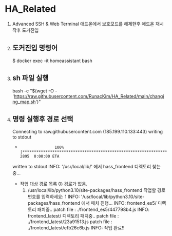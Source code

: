 # HA_Related

1. Advanced SSH & Web Terminal 애드온에서 보호모드를 해제한후 애드온 재시작후 도커진입

2. ## 도커진입 명령어
   $ docker exec -it homeassistant bash

3. ## sh 파일 실행 
   bash -c "$(wget -O - 'https://raw.githubusercontent.com/RunacKim/HA_Related/main/changing_map.sh')"

4. ## 명령 실행후 경로 선택   
   Connecting to raw.githubusercontent.com (185.199.110.133:443)
   writing to stdout
   -                    100% |***********************************************************************************************************************************************************************************************|  2895  0:00:00 ETA
   written to stdout
   INFO: '/usr/local/lib/' 에서 hass_frontend 디렉토리 찾는중...
   * 작업 대상 경로 목록
       0) 경로가 없음.
       1) /usr/local/lib/python3.10/site-packages/hass_frontend
   작업할 경로 번호를 입력하세요: 1
   INFO: '/usr/local/lib/python3.10/site-packages/hass_frontend 에서 패치 진행...
   INFO: frontend_es5/ 디렉토리 패치중..
     patch file : ./frontend_es5/447798b4.js
   INFO: frontend_latest/ 디렉토리 패치중..
     patch file : ./frontend_latest/23a91513.js
     patch file : ./frontend_latest/efb26c6b.js
   INFO: 작업 완료!!
